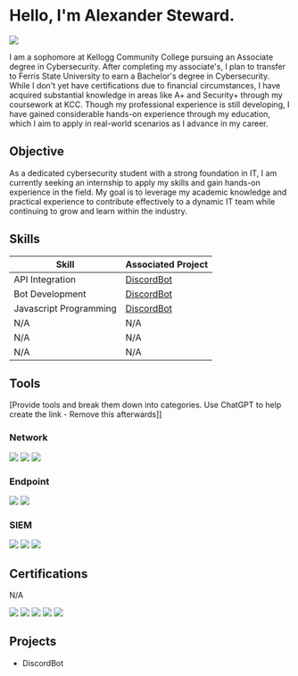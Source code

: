 # Hello, I'm Alexander Steward.
<a href="https://www.linkedin.com/in/alex-steward-15782b22b/"><img src="https://img.shields.io/badge/-LinkedIn-0072b1?&style=for-the-badge&logo=linkedin&logoColor=white" /></a>


I am a sophomore at Kellogg Community College pursuing an Associate degree in Cybersecurity. After completing my associate's, I plan to transfer to Ferris State University to earn a Bachelor's degree in Cybersecurity. While I don't yet have certifications due to financial circumstances, I have acquired substantial knowledge in areas like A+ and Security+ through my coursework at KCC. Though my professional experience is still developing, I have gained considerable hands-on experience through my education, which I aim to apply in real-world scenarios as I advance in my career.


## Objective

As a dedicated cybersecurity student with a strong foundation in IT, I am currently seeking an internship to apply my skills and gain hands-on experience in the field. My goal is to leverage my academic knowledge and practical experience to contribute effectively to a dynamic IT team while continuing to grow and learn within the industry.


## Skills

| Skill                                         | Associated Project         |
|-----------------------------------------------|----------------------------|
| API Integration                               | <a href="https://google.com">DiscordBot</a>|
| Bot Development                               | <a href="https://google.com">DiscordBot</a>|
| Javascript Programming                        | <a href="https://google.com">DiscordBot</a>|
| N/A                                           | N/A |
| N/A                                           | N/A |
| N/A                                           | N/A |

## Tools
[Provide tools and break them down into categories. Use ChatGPT to help create the link - Remove this afterwards]]

### Network
<div>
    <img src="https://img.shields.io/badge/-Wireshark-1679A7?&style=for-the-badge&logo=Wireshark&logoColor=white" />
    <img src="https://img.shields.io/badge/-Suricata-EF3B2D?&style=for-the-badge&logo=Suricata&logoColor=white" />
    <img src="https://img.shields.io/badge/-Zeek-777BB4?&style=for-the-badge&logo=Zeek&logoColor=white" />
</div>

### Endpoint
<div>
    <img src="https://img.shields.io/badge/-Microsoft_Defender_for_Endpoint-00A4EF?&style=for-the-badge&logo=Microsoft&logoColor=white" />
    <img src="https://img.shields.io/badge/-Velociraptor-4B275F?&style=for-the-badge&logo=Velociraptor&logoColor=white" />
</div>

### SIEM
<div>
    <img src="https://img.shields.io/badge/-Microsoft_Sentinel-0078D4?&style=for-the-badge&logo=Microsoft&logoColor=white" />
    <img src="https://img.shields.io/badge/-Splunk-000000?&style=for-the-badge&logo=Splunk&logoColor=white" />
    <img src="https://img.shields.io/badge/-Elastic-005571?&style=for-the-badge&logo=Elastic&logoColor=white" />
</div>

## Certifications

N/A <div>
<img src="https://img.shields.io/badge/-Security%2B-FF0000?&style=for-the-badge&logo=CompTIA&logoColor=white" />
<img src="https://img.shields.io/badge/-Network%2B-007ACC?&style=for-the-badge&logo=CompTIA&logoColor=white" />
<img src="https://img.shields.io/badge/-A%2B-4D4D4D?&style=for-the-badge&logo=CompTIA&logoColor=white" />
<img src="https://img.shields.io/badge/-CDSA-006400?&style=for-the-badge&logoColor=white" />
<img src="https://img.shields.io/badge/-CCD-000080?&style=for-the-badge&logoColor=white" />

## Projects
- DiscordBot
